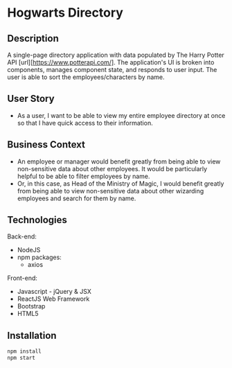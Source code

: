 # Hogwarts Directory

## Description
A single-page directory application with data populated by The Harry Potter API [url][https://www.potterapi.com/]. The application's UI is broken into components, manages component state, and responds to user input. The user is able to sort the employees/characters by name.

## User Story
* As a user, I want to be able to view my entire employee directory at once so that I have quick access to their information.

## Business Context
* An employee or manager would benefit greatly from being able to view non-sensitive data about other employees. It would be particularly helpful to be able to filter employees by name.
* Or, in this case, as Head of the Ministry of Magic, I would benefit greatly from being able to view non-sensitive data about other wizarding employees and search for them by name.

## Technologies
Back-end:
* NodeJS
* npm packages:
    * axios

Front-end:
* Javascript - jQuery & JSX
* ReactJS Web Framework
* Bootstrap
* HTML5

## Installation
```bash
npm install
npm start
```
